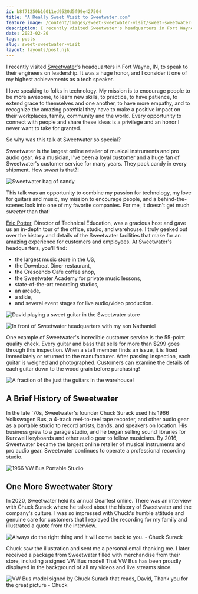 ```yaml
---
id: b8f71250b16011ed9520d5f99e427504
title: "A Really Sweet Visit to Sweetwater.com"
feature_image: /content/images/sweet-sweetwater-visit/sweet-sweetwater-visit.jpg
description: I recently visited Sweetwater's headquarters in Fort Wayne, IN, to speak to their engineers on leadership. It was a huge honor, and I consider it one of my highest achievements as a tech speaker.
date: 2023-02-20
tags: posts
slug: sweet-sweetwater-visit
layout: layouts/post.njk
---
```


I recently visited [Sweetwater](https://www.sweetwater.com/)'s headquarters in Fort Wayne, IN, to speak to their engineers on leadership. It was a huge honor, and I consider it one of my highest achievements as a tech speaker.

I love speaking to folks in technology. My mission is to encourage people to be more awesome, to learn new skills, to practice, to have patience, to extend grace to themselves and one another, to have more empathy, and to recognize the amazing potential they have to make a positive impact on their workplaces, family, community and the world. Every opportunity to connect with people and share these ideas is a privilege and an honor I never want to take for granted.

So why was this talk at Sweetwater so special?

Sweetwater is the largest online retailer of musical instruments and pro audio gear. As a musician, I've been a loyal customer and a huge fan of Sweetwater's customer service for many years. They pack candy in every shipment. How *sweet* is that?!

![Sweetwater bag of candy](/content/images/sweet-sweetwater-visit/sweetwater-candy-bag.jpg)

This talk was an opportunity to combine my passion for technology, my love for guitars and music, my mission to encourage people, and a behind-the-scenes look into one of my favorite companies. For me, it doesn't get much *sweeter* than that!

[Eric Potter](https://www.linkedin.com/in/ericbpotter/), Director of Technical Education, was a gracious host and gave us an in-depth tour of the office, studio, and warehouse. I truly geeked out over the history and details of the Sweetwater facilities that make for an amazing experience for customers and employees. At Sweetwater's headquarters, you'll find:

* the largest music store in the US,
* the Downbeat Diner restaurant,
* the Crescendo Cafe coffee shop,
* the Sweetwater Academy for private music lessons,
* state-of-the-art recording studios,
* an arcade,
* a slide,
* and several event stages for live audio/video production.

![David playing a sweet guitar in the Sweetwater store](/content/images/sweet-sweetwater-visit/playing-guitar-sweetwater.jpg)

![In front of Sweetwater headquarters with my son Nathaniel](/content/images/sweet-sweetwater-visit/sweetwater-headquarters.jpg)

One example of Sweetwater's incredible customer service is the 55-point quality check. Every guitar and bass that sells for more than $299 goes through this inspection. When a staff member finds an issue, it is fixed immediately or returned to the manufacturer. After passing inspection, each guitar is weighed and photographed. Customers can examine the details of each guitar down to the wood grain before purchasing!

![A fraction of the just the guitars in the warehouse!](/content/images/sweet-sweetwater-visit/warehouse-guitars.jpg)

## A Brief History of Sweetwater

In the late '70s, Sweetwater's founder Chuck Surack used his 1966 Volkswagen Bus, a 4-track reel-to-reel tape recorder, and other audio gear as a portable studio to record artists, bands, and speakers on location. His business grew to a garage studio, and he began selling sound libraries for Kurzweil keyboards and other audio gear to fellow musicians. By 2016, Sweetwater became the largest online retailer of musical instruments and pro audio gear. Sweetwater continues to operate a professional recording studio.

![1966 VW Bus Portable Studio](/content/images/sweet-sweetwater-visit/vw-bus-studio.jpg)

## One More Sweetwater Story

In 2020, Sweetwater held its annual Gearfest online. There was an interview with Chuck Surack where he talked about the history of Sweetwater and the company's culture. I was so impressed with Chuck's humble attitude and genuine care for customers that I replayed the recording for my family and illustrated a quote from the interview.

![Always do the right thing and it will come back to you. - Chuck Surack](/content/images/sweet-sweetwater-visit/sweetwater-chuck-surack.jpg)

Chuck saw the illustration and sent me a personal email thanking me. I later received a package from Sweetwater filled with merchandise from their store, including a signed VW Bus model! That VW Bus has been proudly displayed in the background of all my videos and live streams since.

![VW Bus model signed by Chuck Surack that reads, David, Thank you for the great picture - Chuck](/content/images/sweet-sweetwater-visit/signed-vw-bus-model.jpg)
